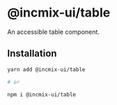 # @incmix-ui/table

An accessible table component.

## Installation

```sh
yarn add @incmix-ui/table

# or

npm i @incmix-ui/table
```
